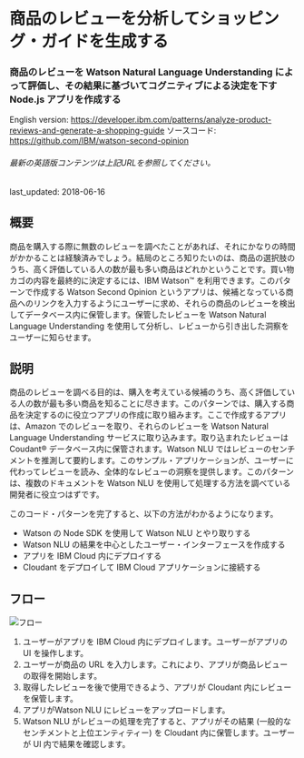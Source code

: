 # 商品のレビューを分析してショッピング・ガイドを生成する

### 商品のレビューを Watson Natural Language Understanding によって評価し、その結果に基づいてコグニティブによる決定を下す Node.js アプリを作成する

English version: https://developer.ibm.com/patterns/analyze-product-reviews-and-generate-a-shopping-guide
  ソースコード: https://github.com/IBM/watson-second-opinion

###### 最新の英語版コンテンツは上記URLを参照してください。
last_updated: 2018-06-16

 
## 概要

商品を購入する際に無数のレビューを調べたことがあれば、それにかなりの時間がかかることは経験済みでしょう。結局のところ知りたいのは、商品の選択肢のうち、高く評価している人の数が最も多い商品はどれかということです。買い物カゴの内容を最終的に決定するには、IBM Watson&trade; を利用できます。このパターンで作成する Watson Second Opinion というアプリは、候補となっている商品へのリンクを入力するようにユーザーに求め、それらの商品のレビューを検出してデータベース内に保管します。保管したレビューを Watson Natural Language Understanding を使用して分析し、レビューから引き出した洞察をユーザーに知らせます。

## 説明

商品のレビューを調べる目的は、購入を考えている候補のうち、高く評価している人の数が最も多い商品を知ることに尽きます。このパターンでは、購入する商品を決定するのに役立つアプリの作成に取り組みます。ここで作成するアプリは、Amazon でのレビューを取り、それらのレビューを Watson Natural Language Understanding サービスに取り込みます。取り込まれたレビューは Coudant&reg; データベース内に保管されます。Watson NLU ではレビューのセンチメントを推測して要約します。このサンプル・アプリケーションが、ユーザーに代わってレビューを読み、全体的なレビューの洞察を提供します。このパターンは、複数のドキュメントを Watson NLU を使用して処理する方法を調べている開発者に役立つはずです。

このコード・パターンを完了すると、以下の方法がわかるようになります。

* Watson の Node SDK を使用して Watson NLU とやり取りする
* Watson NLU の結果を中心としたユーザー・インターフェースを作成する
* アプリを IBM Cloud 内にデプロイする
* Cloudant をデプロイして IBM Cloud アプリケーションに接続する

## フロー

![フロー](../../images/arch-analyze-product-reviews.png)

1. ユーザーがアプリを IBM Cloud 内にデプロイします。ユーザーがアプリの UI を操作します。
1. ユーザーが商品の URL を入力します。これにより、アプリが商品レビューの取得を開始します。
1. 取得したレビューを後で使用できるよう、アプリが Cloudant 内にレビューを保管します。
1. アプリがWatson NLU にレビューをアップロードします。
1. Watson NLU がレビューの処理を完了すると、アプリがその結果 (一般的なセンチメントと上位エンティティー) を Cloudant 内に保管します。ユーザーが UI 内で結果を確認します。
